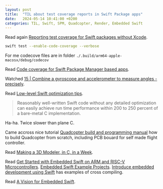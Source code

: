 ```yaml
---
layout: post
title:  "TIL about test coverage reports in Swift Package apps"
date:   2024-05-14 10:41:00 +0200
categories: TIL, Swift, SPM, Quadcopter, Render, Embedded Swift
---
```

Read again [Reporting test coverage for Swift packages without Xcode](https://medium.com/touchwonders/reporting-test-coverage-for-swift-packages-without-xcode-958ce9965abd).

```bash
swift test --enable-code-coverage --verbose
```

For me codecove files are in folder `./.build/arm64-apple-macosx/debug/codecov`

Read [Code coverage for Swift Package Manager based apps](https://bitrise.io/blog/post/code-coverage-for-swift-package-manager-based-apps).

Watched [15 | Combine a gyroscope and accelerometer to measure angles - precisely](https://www.youtube.com/watch?v=5HuN9iL-zxU).

Read [Low-level Swift optimization tips](https://swiftinit.org/articles/low-level-swift-optimization).

> Reasonably well-written Swift code without any detailed optimization can easily achieve run time performance within 200 to 250 percent of a bare-metal C implementation.

Ha-ha. Twice slower than plane C.

Came accross nice tutorial [Quadcopter build and programming manual](https://github.com/CarbonAeronautics/Manual-Quadcopter-Drone) how to build Quadcopter from scratch, including PCB bouard for self made flight controller.


Read [Making a 3D Modeler, in C, in a Week](https://danielchasehooper.com/posts/shapeup/). 

Read [Get Started with Embedded Swift on ARM and RISC-V Microcontrollers](https://www.swift.org/blog/embedded-swift-examples/). [Embedded Swift Example Projects](https://github.com/apple/swift-embedded-examples). [Introduce embedded development using Swift](https://forums.swift.org/t/introduce-embedded-development-using-swift/56573) has examples of cross compiling.

Read [A Vision for Embedded Swift](https://github.com/apple/swift-evolution/blob/main/visions/embedded-swift.md).
